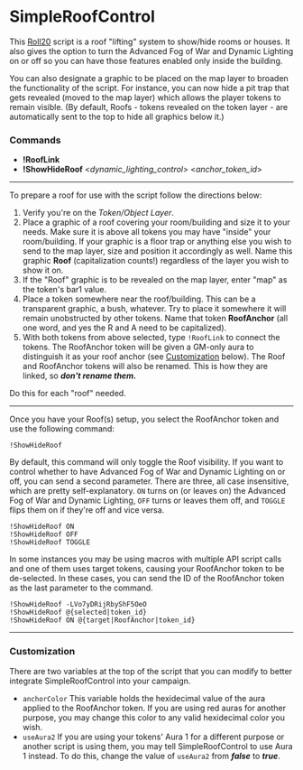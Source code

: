 # SimpleRoofControl

This [Roll20](http://roll20.net/) script is a roof "lifting" system to show/hide rooms or houses. It also gives the option to turn the Advanced Fog of War and Dynamic Lighting on or off so you can have those features enabled only inside the building.

You can also designate a graphic to be placed on the map layer to broaden the functionality of the script. For instance, you can now hide a pit trap that gets revealed (moved to the map layer) which allows the player tokens to remain visible. (By default, Roofs - tokens revealed on the token layer - are automatically sent to the top to hide all graphics below it.)

### Commands
* **!RoofLink**
* **!ShowHideRoof** <_dynamic_lighting_control_> <_anchor_token_id_>

---

To prepare a roof for use with the script follow the directions below:
1. Verify you're on the *Token/Object Layer*.
2. Place a graphic of a roof covering your room/building and size it to your needs. Make sure it is above all tokens you may have "inside" your room/building. If your graphic is a floor trap or anything else you wish to send to the map layer, size and position it accordingly as well. Name this graphic **Roof** (capitalization counts!) regardless of the layer you wish to show it on.
3. If the "Roof" graphic is to be revealed on the map layer, enter "map" as the token's bar1 value.
4. Place a token somewhere near the roof/building. This can be a transparent graphic, a bush, whatever. Try to place it somewhere it will remain unobstructed by other tokens. Name that token **RoofAnchor** (all one word, and yes the R and A need to be capitalized).
5. With both tokens from above selected, type `!RoofLink` to connect the tokens. The RoofAnchor token will be given a GM-only aura to distinguish it as your roof anchor (see [Customization](#customization) below). The Roof and RoofAnchor tokens will also be renamed. This is how they are linked, so ***don't rename them.***

Do this for each "roof" needed.

---

Once you have your Roof(s) setup, you select the RoofAnchor token and use the following command:

```
!ShowHideRoof
```

By default, this command will only toggle the Roof visibility. If you want to control whether to have Advanced Fog of War and Dynamic Lighting on or off, you can send a second parameter. There are three, all case insensitive, which are pretty self-explanatory. `ON` turns on (or leaves on) the Advanced Fog of War and Dynamic Lighting, `OFF` turns or leaves them off, and `TOGGLE` flips them on if they're off and vice versa.

```
!ShowHideRoof ON
!ShowHideRoof OFF
!ShowHideRoof TOGGLE
```

In some instances you may be using macros with multiple API script calls and one of them uses target tokens, causing your RoofAnchor token to be de-selected. In these cases, you can send the ID of the RoofAnchor token as the last parameter to the command.

```
!ShowHideRoof -LVo7yDRijRbyShF5OeO
!ShowHideRoof @{selected|token_id}
!ShowHideRoof ON @{target|RoofAnchor|token_id}
```

---

### Customization

There are two variables at the top of the script that you can modify to better integrate SimpleRoofControl into your campaign.
* `anchorColor` This variable holds the hexidecimal value of the aura applied to the RoofAnchor token. If you are using red auras for another purpose, you may change this color to any valid hexidecimal color you wish.
* `useAura2` If you are using your tokens' Aura 1 for a different purpose or another script is using them, you may tell SimpleRoofControl to use Aura 1 instead. To do this, change the value of `useAura2` from ***false*** to ***true***.
